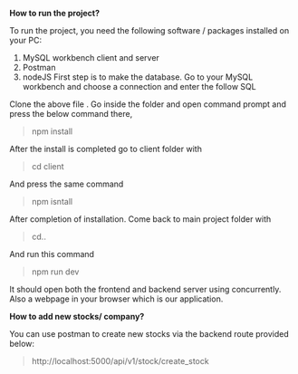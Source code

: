 **How to run the project?**

To run the project, you need the following software / packages installed on your PC:
1.	MySQL workbench client and server
2.	Postman
3.	nodeJS
First step is to make the database. Go to your MySQL workbench and choose a connection and enter the follow SQL
 
Clone the above file . Go inside the folder and open command prompt and press the below command there,
> npm install
 
After the install is completed go to client folder with 
 > cd client
 
And press the same command
 > npm isntall
 
After completion of installation. Come back to main project folder with 
 > cd..
 
 And run this command
 
 >npm run dev
 
It should open both the frontend and backend server using concurrently. Also a webpage in your browser which is our application.

**How to add new stocks/ company?**

You can use postman to create new stocks via the backend route provided below:

>http://localhost:5000/api/v1/stock/create_stock
